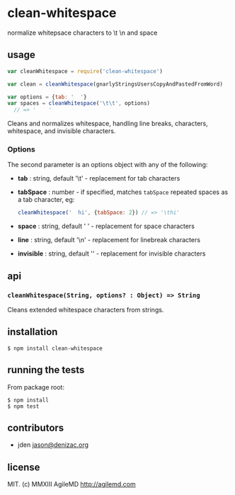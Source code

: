 # clean-whitespace
normalize whitepsace characters to \t \n and space

## usage
```js
var cleanWhitespace = require('clean-whitespace')

var clean = cleanWhitespace(gnarlyStringsUsersCopyAndPastedFromWord)

var options = {tab: '  '}
var spaces = cleanWhitespace('\t\t', options)
  // => '    '

```

Cleans and normalizes whitespace, handling line breaks, characters, whitespace, and invisible characters.

### Options
The second parameter is an options object with any of the following:

- **tab** : string, default '\t' - replacement for tab characters
- **tabSpace** : number - if specified, matches `tabSpace` repeated spaces as a tab character, eg:

    ```js
    cleanWhitespace('  hi', {tabSpace: 2}) // => '\thi'
    ```

- **space** : string, default ' ' - replacement for space characters
- **line** : string, default '\n' - replacement for linebreak characters
- **invisible** : string, default '' - replacement for invisible characters


## api

### `cleanWhitespace(String, options? : Object) => String`
Cleans extended whitespace characters from strings.

## installation

    $ npm install clean-whitespace


## running the tests

From package root:

    $ npm install
    $ npm test


## contributors

- jden <jason@denizac.org>


## license
MIT. (c) MMXIII AgileMD http://agilemd.com
